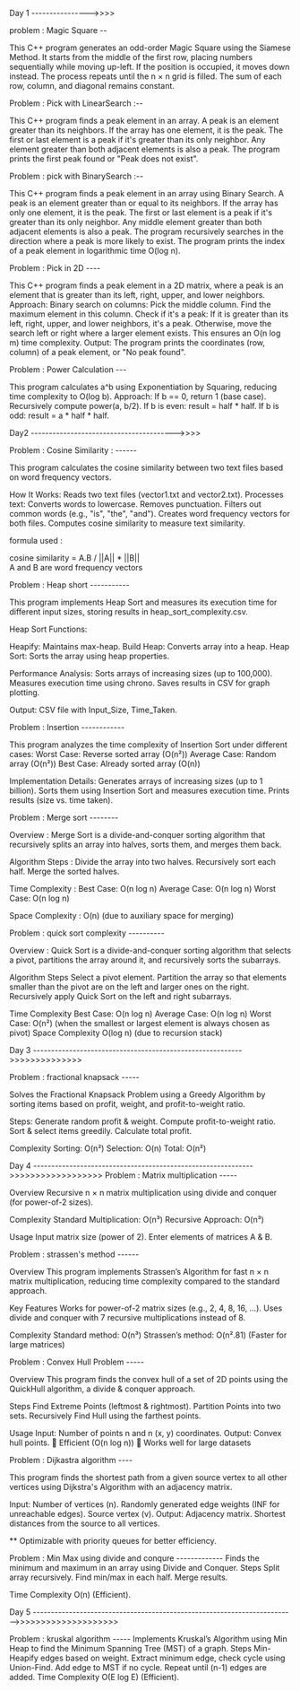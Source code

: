 Day 1 ---------------->>>>

problem : Magic Square --

This C++ program generates an odd-order Magic Square using the Siamese Method. It starts from the middle of the first row, placing numbers sequentially while moving up-left. If the position is occupied, it moves down instead. The process repeats until the n × n grid is filled. The sum of each row, column, and diagonal remains constant.

Problem : Pick with LinearSearch :--

This C++ program finds a peak element in an array. A peak is an element greater than its neighbors.
If the array has one element, it is the peak.
The first or last element is a peak if it's greater than its only neighbor.
Any element greater than both adjacent elements is also a peak.
The program prints the first peak found or "Peak does not exist".

 Problem : pick with BinarySearch :--

This C++ program finds a peak element in an array using Binary Search.
A peak is an element greater than or equal to its neighbors.
If the array has only one element, it is the peak.
The first or last element is a peak if it's greater than its only neighbor.
Any middle element greater than both adjacent elements is also a peak.
The program recursively searches in the direction where a peak is more likely to exist.
The program prints the index of a peak element in logarithmic time O(log n).

Problem :  Pick in 2D ----

This C++ program finds a peak element in a 2D matrix, where a peak is an element that is greater than its left, right, upper, and lower neighbors.
Approach:
Binary search on columns:
  Pick the middle column.
  Find the maximum element in this column.
Check if it's a peak:
  If it is greater than its left, right, upper, and lower neighbors, it's a peak.
  Otherwise, move the search left or right where a larger element exists.
This ensures an O(n log m) time complexity.
Output:
  The program prints the coordinates (row, column) of a peak element, or "No peak found".

 
 Problem : Power Calculation ---
 
This program calculates a^b using Exponentiation by Squaring, reducing time complexity to O(log b).
Approach:
If b == 0, return 1 (base case).
Recursively compute power(a, b/2).
If b is even: result = half * half.
If b is odd: result = a * half * half.



Day2 ---------------------------------------->>>>


Problem : Cosine Similarity : ------

This program calculates the cosine similarity between two text files based on word frequency vectors.

How It Works:
Reads two text files (vector1.txt and vector2.txt).
Processes text:
Converts words to lowercase.
Removes punctuation.
Filters out common words (e.g., "is", "the", "and").
Creates word frequency vectors for both files.
Computes cosine similarity to measure text similarity.

formula used :

cosine similarity = A.B  / ||A|| * ||B||   
A and B are word frequency vectors 

Problem : Heap short -----------

This program implements Heap Sort and measures its execution time for different input sizes, storing results in heap_sort_complexity.csv.

Heap Sort Functions:

  Heapify: Maintains max-heap.
  Build Heap: Converts array into a heap.
  Heap Sort: Sorts the array using heap properties.

Performance Analysis:
  Sorts arrays of increasing sizes (up to 100,000).
  Measures execution time using chrono.
  Saves results in CSV for graph plotting.

Output: CSV file with Input_Size, Time_Taken.


Problem : Insertion ------------

This program analyzes the time complexity of Insertion Sort under different cases:
Worst Case: Reverse sorted array (O(n²))
Average Case: Random array (O(n²))
Best Case: Already sorted array (O(n))

Implementation Details:
Generates arrays of increasing sizes (up to 1 billion).
Sorts them using Insertion Sort and measures execution time.
Prints results (size vs. time taken).


Problem : Merge sort  --------

Overview :
   Merge Sort is a divide-and-conquer sorting algorithm that recursively splits an array into 
   halves, sorts them, and merges them back.

Algorithm Steps :
   Divide the array into two halves.
   Recursively sort each half.
   Merge the sorted halves.
   
Time Complexity :
   Best Case: O(n log n)
   Average Case: O(n log n)
   Worst Case: O(n log n)

Space Complexity : 
   O(n) (due to auxiliary space for merging)


Problem : quick sort complexity ----------

Overview :
   Quick Sort is a divide-and-conquer sorting algorithm that selects a pivot, partitions the 
   array around it, and recursively sorts the subarrays.

Algorithm Steps
  Select a pivot element.
  Partition the array so that elements smaller than the pivot are on the left and larger ones 
  on the right.
  Recursively apply Quick Sort on the left and right subarrays.

Time Complexity
   Best Case: O(n log n)
   Average Case: O(n log n)
   Worst Case: O(n²) (when the smallest or largest element is always chosen as pivot)
Space Complexity
   O(log n) (due to recursion stack)


Day 3 ---------------------------------------------------------->>>>>>>>>>>>>>

Problem : fractional knapsack -----

Solves the Fractional Knapsack Problem using a Greedy Algorithm by sorting items based on profit, weight, and profit-to-weight ratio.

Steps:
   Generate random profit & weight.
   Compute profit-to-weight ratio.
   Sort & select items greedily.
   Calculate total profit.

Complexity
   Sorting: O(n²)
   Selection: O(n)
   Total: O(n²)

Day 4 ------------------------------------------------------------->>>>>>>>>>>>>>>>>>
Problem : Matrix multiplication -----

Overview
    Recursive n × n matrix multiplication using divide and conquer (for power-of-2 sizes).

Complexity
    Standard Multiplication: O(n³)
    Recursive Approach: O(n³)

Usage
    Input matrix size (power of 2).
    Enter elements of matrices A & B.

Problem : strassen's method ------

Overview
    This program implements Strassen’s Algorithm for fast n × n matrix multiplication, reducing 
    time complexity compared to the standard approach.

Key Features
    Works for power-of-2 matrix sizes (e.g., 2, 4, 8, 16, …).
    Uses divide and conquer with 7 recursive multiplications instead of 8.

Complexity
   Standard method: O(n³)
   Strassen’s method: O(n².81) (Faster for large matrices)

Problem : Convex Hull Problem -----

Overview
   This program finds the convex hull of a set of 2D points using the QuickHull algorithm, a divide & conquer approach.

Steps
  Find Extreme Points (leftmost & rightmost).
  Partition Points into two sets.
  Recursively Find Hull using the farthest points.

Usage
 Input: Number of points n and n (x, y) coordinates.
 Output: Convex hull points.
🔹 Efficient (O(n log n)) 🔹 Works well for large datasets

Problem : Dijkastra algorithm ----

This program finds the shortest path from a given source vertex to all other vertices using Dijkstra's Algorithm with an adjacency matrix.

Input:
  Number of vertices (n).
  Randomly generated edge weights (INF for unreachable edges).
  Source vertex (v).
Output:
  Adjacency matrix.
  Shortest distances from the source to all vertices.

** Optimizable with priority queues for better efficiency.

Problem : Min Max using divide and conqure  -------------
  Finds the minimum and maximum in an array using Divide and Conquer.
Steps
 Split array recursively.
 Find min/max in each half.
 Merge results.

Time Complexity
 O(n) (Efficient). 


Day 5 ------------------------------------------------------------------------->>>>>>>>>>>>>>>>>>>>

Problem : kruskal algorithm -----
   Implements Kruskal’s Algorithm using Min Heap to find the Minimum Spanning Tree (MST) of a graph.
Steps
  Min-Heapify edges based on weight.
  Extract minimum edge, check cycle using Union-Find.
  Add edge to MST if no cycle.
  Repeat until (n-1) edges are added.
Time Complexity
O(E log E) (Efficient). 



  
   






